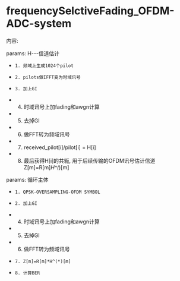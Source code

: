 # frequencySelctiveFading_OFDM-ADC-system

内容: 

params: H---信道估计
*	  1. 频域上生成1024个pilot 
*	  2. pilots做IFFT变为时域讯号
*	  3. 加上GI 
*   4. 时域讯号上加fading和awgn计算
*   5. 去掉GI
*   6. 做FFT转为频域讯号
*	7. received_pilot[i]/pilot[i] = H[i]
*	8. 最后获得H[i]的共轭, 用于后续传输的OFDM讯号估计信道 Z[m]=R[m]*H^(*)[m] 


params: 循环主体
*	  1. QPSK-OVERSAMPLING-OFDM SYMBOL
*	  2. 加上GI 
*   4. 时域讯号上加fading和awgn计算
*   5. 去掉GI
*   6. 做FFT转为频域讯号
*	  7. Z[m]=R[m]*H^(*)[m] 
*	  8. 计算BER

